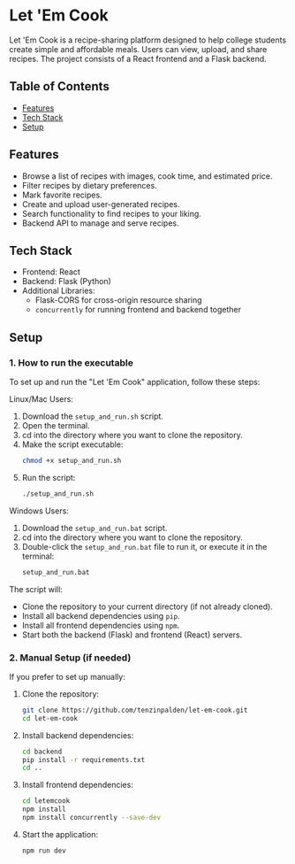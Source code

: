 # Let 'Em Cook

Let 'Em Cook is a recipe-sharing platform designed to help college students create simple and affordable meals. 
Users can view, upload, and share recipes. The project consists of a React frontend and a Flask backend.

## Table of Contents

- [Features](#features)
- [Tech Stack](#tech-stack)
- [Setup](#setup)

## Features

- Browse a list of recipes with images, cook time, and estimated price.
- Filter recipes by dietary preferences.
- Mark favorite recipes.
- Create and upload user-generated recipes.
- Search functionality to find recipes to your liking.
- Backend API to manage and serve recipes.

## Tech Stack

- Frontend: React
- Backend: Flask (Python)
- Additional Libraries:
  - Flask-CORS for cross-origin resource sharing
  - `concurrently` for running frontend and backend together

## Setup

### 1. How to run the executable
   To set up and run the "Let 'Em Cook" application, follow these steps:

   Linux/Mac Users:
   1. Download the `setup_and_run.sh` script.
   2. Open the terminal.
   3. cd into the directory where you want to clone the repository.
   4. Make the script executable:
      ```bash
      chmod +x setup_and_run.sh
      ```
   5. Run the script:
      ```bash
      ./setup_and_run.sh
      ```

   Windows Users:
   1. Download the `setup_and_run.bat` script.
   2. cd into the directory where you want to clone the repository.
   3. Double-click the `setup_and_run.bat` file to run it, or execute it in the terminal:
      ```cmd
      setup_and_run.bat
      ```

   The script will:
   - Clone the repository to your current directory (if not already cloned).
   - Install all backend dependencies using `pip`.
   - Install all frontend dependencies using `npm`.
   - Start both the backend (Flask) and frontend (React) servers.

### 2. Manual Setup (if needed)
   If you prefer to set up manually:
   1. Clone the repository:
      ```bash
      git clone https://github.com/tenzinpalden/let-em-cook.git
      cd let-em-cook
      ```
   2. Install backend dependencies:
      ```bash
      cd backend
      pip install -r requirements.txt
      cd ..
      ```
   3. Install frontend dependencies:
      ```bash
      cd letemcook
      npm install
      npm install concurrently --save-dev
      ```
   4. Start the application:
      ```bash
      npm run dev
      ```